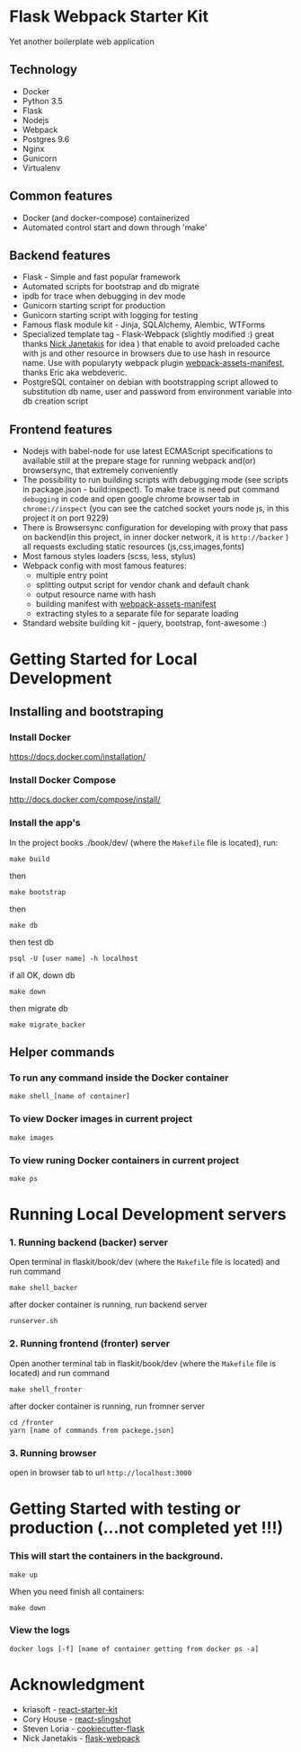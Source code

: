Flask Webpack Starter Kit
========================

Yet another boilerplate web  application 


Technology
----------------

- Docker
- Python 3.5
- Flask
- Nodejs
- Webpack
- Postgres 9.6
- Nginx
- Gunicorn
- Virtualenv


Common features
----------------

* Docker (and docker-compose) containerized
* Automated control start and down through 'make'

Backend features
----------------

* Flask  - Simple and fast popular framework
* Automated scripts for bootstrap and db migrate
* ipdb for trace when debugging in dev mode
* Gunicorn starting script for production
* Gunicorn starting script with logging for testing
* Famous flask module kit - Jinja, SQLAlchemy, Alembic, WTForms
* Specialized template tag - Flask-Webpack (slightly modified :) great thanks [Nick Janetakis](https://github.com/nickjj) for idea ) that enable to avoid preloaded cache with js and other resource in browsers due to use hash in resource name. Use with popularyty webpack plugin [webpack-assets-manifest](https://github.com/webdeveric/webpack-assets-manifest), thanks Eric aka webdeveric.
* PostgreSQL container on debian with bootstrapping script allowed to substitution db name, user and password from environment variable into db creation script


Frontend features
----------------

* Nodejs with babel-node for use latest ECMAScript specifications to available still at the prepare stage for running webpack and(or) browsersync, that extremely conveniently
* The possibility to run building scripts with debugging mode (see scripts in package.json - build:inspect). To make trace is need put command ``` debugging ``` in code and open google chrome browser tab in ```chrome://inspect``` (you can see the catched socket yours node js, in this project it on port 9229)
* There is Browsersync configuration for developing with proxy that pass on backend(in this project, in inner docker network, it is ``` http://backer ``` ) all requests excluding static resources (js,css,images,fonts)
* Most famous styles loaders (scss, less, stylus)
* Webpack config with most famous features:
    - multiple entry point
    - splitting output script for vendor chank and default chank
    - output resource name with hash
    - building manifest with [webpack-assets-manifest](https://github.com/webdeveric/webpack-assets-manifest)
    - extracting styles to a separate file for separate loading
* Standard website building kit - jquery, bootstrap, font-awesome :)



Getting Started for Local Development
====================================================================


Installing and bootstraping
--------------------------------------------------------------------

### Install Docker

https://docs.docker.com/installation/

### Install Docker Compose

http://docs.docker.com/compose/install/

### Install the app's

In the project books ./book/dev/ (where the `Makefile` file is located), run:

```
make build
```

then

```
make bootstrap
```

then

```
make db
```

then test db

```
psql -U [user name] -h localhost
```

if all OK, down db

```
make down
```

then migrate db

```
make migrate_backer
```


Helper commands
--------------------------------------------------------------------

### To run any command inside the Docker container
```
make shell_[name of container]
```


### To view Docker images in current project

```
make images
```

### To view runing Docker containers in current project

```
make ps
```

Running Local Development servers
====================================================================


### 1. Running backend (backer) server

Open terminal in flaskit/book/dev (where the `Makefile` file is located) and run command

```
make shell_backer
```

after docker container is running, run backend server

```
runserver.sh
```



### 2. Running frontend (fronter) server

Open another terminal tab  in flaskit/book/dev (where the `Makefile` file is located) and run command

```
make shell_fronter
```


after docker container is running, run fromner server

```
cd /fronter
yarn [name of commands from packege.json]
```



### 3. Running browser

open in browser tab to url ```http://localhost:3000```



Getting Started with testing or production (...not completed yet !!!)
====================================================================


### This will start the containers in the background.

```
make up
```

When you need finish all containers:

```
make down
```

### View the logs

```
docker logs [-f] [name of container getting from docker ps -a]
```


Acknowledgment
====================================================================
* kriasoft - [react-starter-kit](https://github.com/kriasoft/react-starter-kit)
* Cory House - [react-slingshot](https://github.com/coryhouse/react-slingshot)
* Steven Loria - [cookiecutter-flask](https://github.com/sloria/cookiecutter-flask)
* Nick Janetakis - [flask-webpack](https://github.com/nickjj/flask-webpack)